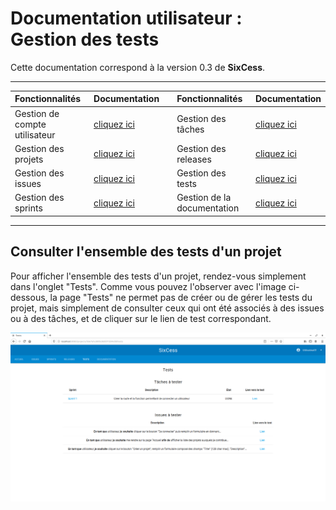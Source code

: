 # Documentation utilisateur :<br /> Gestion des tests

Cette documentation correspond à la version 0.3 de **SixCess**.

***

| Fonctionnalités | Documentation |   | Fonctionnalités | Documentation |
| :-------------- | :------------ | - | :-------------- | :------------ |
| Gestion de compte utilisateur | [cliquez ici](/doc/v0.3/doc-user/doc-user-account.md) | | Gestion des tâches | [cliquez ici](/doc/v0.3/doc-user/doc-user-task.md) |
| Gestion des projets | [cliquez ici](/doc/v0.3/doc-user/doc-user-project.md) | | Gestion des releases | [cliquez ici](/doc/v0.3/doc-user/doc-user-release.md) |
| Gestion des issues | [cliquez ici](/doc/v0.3/doc-user/doc-user-issue.md) | | Gestion des tests | [cliquez ici](/doc/v0.3/doc-user/doc-user-test.md) |
| Gestion des sprints | [cliquez ici](/doc/v0.3/doc-user/doc-user-sprint.md) | | Gestion de la documentation | [cliquez ici](/doc/v0.3/doc-user/doc-user-documentation.md) |

***

## Consulter l'ensemble des tests d'un projet

Pour afficher l'ensemble des tests d'un projet, rendez-vous simplement dans l'onglet "Tests". Comme vous pouvez l'observer avec l'image ci-dessous, la page "Tests" ne permet pas de créer ou de gérer les tests du projet, mais simplement de consulter ceux qui ont été associés à des issues ou à des tâches, et de cliquer sur le lien de test correspondant.

![tests](/media/doc-user/tests.png)
